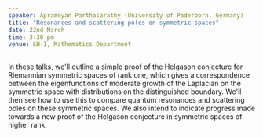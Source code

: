 ```yaml
---
speaker: Aprameyan Parthasarathy (University of Paderborn, Germany)
title: "Resonances and scattering poles on symmetric spaces"
date: 22nd March
time: 3:30 pm
venue: LH-1, Mathematics Department
---
```


In these talks, we'll outline a simple proof of the Helgason conjecture for Riemannian symmetric spaces of rank one, which gives a correspondence between the eigenfunctions of moderate growth of the Laplacian on the symmetric space with distributions on the distinguished boundary. We'll then see how to use this to compare quantum resonances and scattering poles on these symmetric spaces. We also intend to indicate progress made towards a new proof of the Helgason conjecture in symmetric spaces of higher rank.

